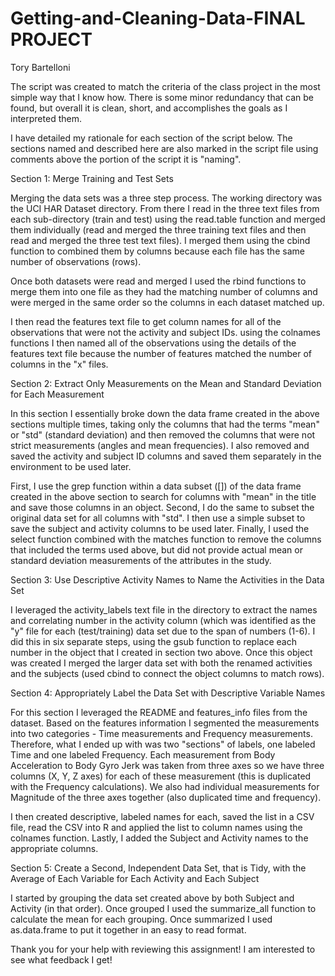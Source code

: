 # Getting-and-Cleaning-Data-FINAL PROJECT
Tory Bartelloni

The script was created to match the criteria of the class project in the most simple way that I know how. There is some minor redundancy that can be found, but overall it is clean, short, and accomplishes the goals as I interpreted them.

I have detailed my rationale for each section of the script below. The sections named and described here are also marked in the script file using comments above the portion of the script it is "naming".

Section 1: Merge Training and Test Sets

Merging the data sets was a three step process. The working directory was the UCI HAR Dataset directory. From there I read in the three text files from each sub-directory (train and test) using the read.table function and merged them individually (read and merged the three training text files and then read and merged the three test text files). I merged them using the cbind function to combined them by columns because each file has the same number of observations (rows). 

Once both datasets were read and merged I used the rbind functions to merge them into one file as they had the matching number of columns and were merged in the same order so the columns in each dataset matched up.

I then read the features text file to get column names for all of the observations that were not the activity and subject IDs. using the colnames functions I then named all of the observations using the details of the features text file because the number of features matched the number of columns in the "x" files.


Section 2: Extract Only Measurements on the Mean and Standard Deviation for Each Measurement

In this section I essentially broke down the data frame created in the above sections multiple times, taking only the columns that had the terms "mean" or "std" (standard deviation) and then removed the columns that were not strict measurements (angles and mean frequencies). I also removed and saved the activity and subject ID columns and saved them separately in the environment to be used later.

First, I use the grep function within a data subset ([]) of the data frame created in the above section to search for columns with "mean" in the title and save those columns in an object. Second, I do the same to subset the original data set for all columns with "std". I then use a simple subset to save the subject and activity columns to be used later. Finally, I used the select function combined with the matches function to remove the columns that included the terms used above, but did not provide actual mean or standard deviation measurements of the attributes in the study.


Section 3: Use Descriptive Activity Names to Name the Activities in the Data Set

I leveraged the activity_labels text file in the directory to extract the names and correlating number in the activity column (which was identified as the "y" file for each (test/training) data set due to the span of numbers (1-6). I did this in six separate steps, using the gsub function to replace each number in the object that I created in section two above. Once this object was created I merged the larger data set with both the renamed activities and the subjects (used cbind to connect the object columns to match rows).


Section 4: Appropriately Label the Data Set with Descriptive Variable Names

For this section I leveraged the README and features_info files from the dataset. Based on the features information I segmented the measurements into two categories - Time measurements and Frequency measurements. Therefore, what I ended up with was two "sections" of labels, one labeled Time and one labeled Frequency. Each measurement from Body Acceleration to Body Gyro Jerk was taken from three axes so we have three columns (X, Y, Z axes) for each of these measurement (this is duplicated with the Frequency calculations). We also had individual measurements for Magnitude of the three axes together (also duplicated time and frequency).

I then created descriptive, labeled names for each, saved the list in a CSV file, read the CSV into R and applied the list to column names using the colnames function. Lastly, I added the Subject and Activity names to the appropriate columns.


Section 5: Create a Second, Independent Data Set, that is Tidy, with the Average of Each Variable for Each Activity and Each Subject

I started by grouping the data set created above by both Subject and Activity (in that order). Once grouped I used the summarize_all function to calculate the mean for each grouping. Once summarized I used as.data.frame to put it together in an easy to read format.

Thank you for your help with reviewing this assignment! I am interested to see what feedback I get!

